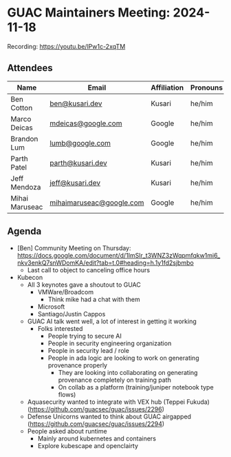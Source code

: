 # GUAC Maintainers Meeting: 2024-11-18

Recording: https://youtu.be/lPw1c-2xqTM

## Attendees

| Name | Email | Affiliation | Pronouns
| ---- | ----- | ----------- | --------
| Ben Cotton | ben@kusari.dev | Kusari | he/him
| Marco Deicas | mdeicas@google.com | Google | he/him
| Brandon Lum | lumb@google.com | Google | he/him
| Parth Patel | parth@kusari.dev | Kusari | he/him
| Jeff Mendoza | jeff@kusari.dev | Kusari |he/him
| Mihai Maruseac | mihaimaruseac@google.com | Google | he/him

## Agenda

* [Ben] Community Meeting on Thursday: https://docs.google.com/document/d/1ImSlr_t3WNZ3zWqpmfqkw1mi6_nkv3enkQ7snWDomKA/edit?tab=t.0#heading=h.1y1fd2sjbmbo
    * Last call to object to canceling office hours
* Kubecon
    * All 3 keynotes gave a shoutout to GUAC
        * VMWare/Broadcom
            * Think mike had a chat with them
        * Microsoft
        * Santiago/Justin Cappos
    * GUAC AI talk went well, a lot of interest in getting it working
        * Folks interested
            * People trying to secure AI
            * People in security engineering organization
            * People in security lead / role
            * People in ada logic are looking to work on generating provenance properly
                * They are looking into collaborating  on generating provenance completely on training path
                * On collab as a platform (training/juniper notebook type flows)
    * Aquasecurity wanted to integrate with VEX hub (Teppei Fukuda) (https://github.com/guacsec/guac/issues/2296) 
    * Defense Unicorns wanted to think about GUAC airgapped (https://github.com/guacsec/guac/issues/2294) 
    * People asked about runtime
        * Mainly around kubernetes and containers
        * Explore kubescape and openclairty
